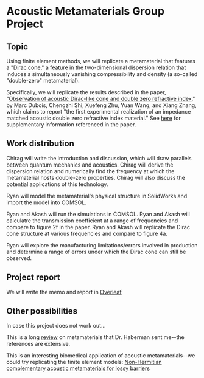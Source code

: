 # Acoustic Metamaterials Group Project
 
## Topic

Using finite element methods, we will replicate a metamaterial that features a "[Dirac cone](https://en.wikipedia.org/wiki/Dirac_cone)," a feature in the two-dimensional dispersion relation that induces a simultaneously vanishing compressibility and density (a so-called "double-zero" metamaterial). 

Specifically, we will replicate the results described in the paper, "[Observation of acoustic Dirac-like cone and double
zero refractive index](https://cpb-us-w2.wpmucdn.com/sites.gatech.edu/dist/0/833/files/2018/09/Observation-of-acoustic-Dirac-like-cone-and-double.pdf)," by Marc Dubois, Chengzhi Shi, Xuefeng Zhu, Yuan Wang, and Xiang Zhang, which claims to report "the first experimental realization of an impedance matched acoustic double zero refractive index material." See [here](https://www.nature.com/articles/ncomms14871#Sec11) for supplementary information referenced in the paper.



## Work distribution
Chirag will write the introduction and discussion, which will draw parallels between quantum mechanics and acoustics. Chirag will derive the dispersion relation and numerically find the frequency at which the metamaterial hosts double-zero properties. Chirag will also discuss the potential applications of this technology.

Ryan will model the metamaterial's physical structure in SolidWorks and import the model into COMSOL. 

Ryan and Akash will run the simulations in COMSOL. Ryan and Akash will calculatre the transmission coefficient at a range of frequencies and compare to figure 2f in the paper. Ryan and Akash will replicate the Dirac cone structure at various frequencies and compare to figure 4a. 

Ryan will explore the manufacturing limitations/errors involved in production and determine a range of errors under which the Dirac cone can still be observed.


## Project report
We will write the memo and report in [Overleaf](https://www.overleaf.com/8569867689cdpfgzhjqvpq)


## Other possibilities

In case this project does not work out...

This is a long [review](https://www.nature.com/articles/s41578-020-0206-0) on metamaterials that Dr. Haberman sent me--the references are extensive. 

This is an interesting biomedical application of acoustic metamaterials--we could try replicating the finite element models: [Non-Hermitian complementary acoustic
metamaterials for lossy barriers](https://cpb-us-w2.wpmucdn.com/sites.gatech.edu/dist/0/833/files/2019/07/Non-Hermitian-complementary-acoustic-metamaterials-for-lossy-barriers.pdf)
